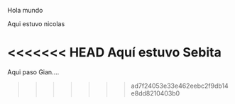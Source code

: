 Hola mundo

Aqui estuvo nicolas

<<<<<<< HEAD
Aquí estuvo Sebita
=======
Aqui paso Gian....
>>>>>>> ad7f24053e33e462eebc2f9db14e8dd8210403b0
